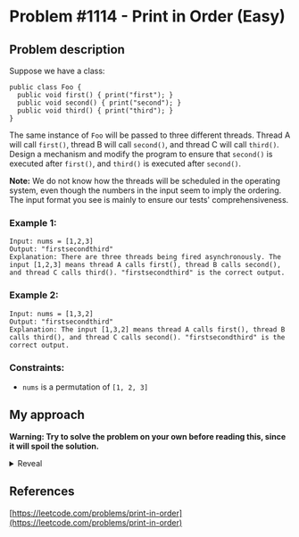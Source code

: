 # Problem #1114 - Print in Order (Easy)

## Problem description

Suppose we have a class:

```
public class Foo {
  public void first() { print("first"); }
  public void second() { print("second"); }
  public void third() { print("third"); }
}
```

The same instance of `Foo` will be passed to three different threads. Thread A will call `first()`, thread B will call `second()`, and thread C will call `third()`. Design a mechanism and modify the program to ensure that `second()` is executed after `first()`, and `third()` is executed after `second()`.

**Note:** We do not know how the threads will be scheduled in the operating system, even though the numbers in the input seem to imply the ordering. The input format you see is mainly to ensure our tests' comprehensiveness.

### Example 1:

```
Input: nums = [1,2,3]
Output: "firstsecondthird"
Explanation: There are three threads being fired asynchronously. The input [1,2,3] means thread A calls first(), thread B calls second(), and thread C calls third(). "firstsecondthird" is the correct output.
```

### Example 2:

```
Input: nums = [1,3,2]
Output: "firstsecondthird"
Explanation: The input [1,3,2] means thread A calls first(), thread B calls third(), and thread C calls second(). "firstsecondthird" is the correct output.
```

### Constraints:

-   `nums` is a permutation of `[1, 2, 3]`

## My approach

**Warning: Try to solve the problem on your own before reading this, since it will spoil the solution.**

<details>
  <summary>Reveal</summary>
  There are two approaches I will cover here, one of them is very brainless, the other one is more correct.
  <p>
    
**First approach:** This approach is quite simple. You creare two booleans, indicating if the first and second functions ran and initialise them to false. Then once the function corresponding to the variable runs, you change the value to true. You then make the second function wait until the boolean indicating the first function ran is true, same for the third function and second boolean. _This approach is named as "brainless" in the table below._

**Second approach:** You can also make use of locks by acquiring them at initialisation, and releasing them once the function runs. Then you only let the next function run once the lock is released. _This approach is named as "locks" in the table below._

  <p>
    
  |          Implementation         | Time complexity | Space complexity |                        Runtime                       |                     Memory Usage                     |
  | :-----------------------------: | :-------------: | :--------------: | :--------------------------------------------------: | :--------------------------------------------------: |
  |     [Python 3 (brainless)](https://github.com/Pandicon/leetcode/tree/main/problems/concurrency/1114/Python3/solution_brainless.py)     |       O(1)      |       O(1)       | 2774 ms, faster than 21.64 % of Python3 online submissions | 14.5 MB, less than 56.05% of Python3 online submissions |
  |       [Python 3 (locks)](https://github.com/Pandicon/leetcode/tree/main/problems/concurrency/1114/Python3/solution_locks.py)      |       O(1)      |       O(1)       | 49 ms, faster than 89.68% of Python3 online submissions |  14.4 MB, less than 56.05% of Python3 online submissions |
</details>

## References

[https://leetcode.com/problems/print-in-order](https://leetcode.com/problems/print-in-order)
